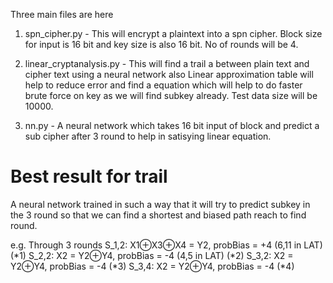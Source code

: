 Three main files are here

1. spn_cipher.py - This will encrypt a plaintext into a spn cipher. Block size for input is 16 bit and key size is also 16 bit. No of rounds will be 4.

2. linear_cryptanalysis.py - This will find a trail a between plain text and cipher text using a neural network also Linear approximation table will help to reduce error and find a equation which will help to do faster brute force on key as we will find subkey already.
Test data size will be 10000.

3. nn.py - A neural network which takes 16 bit input of block and predict a sub cipher after 3 round to help in satisying linear equation.

# Best result for trail

A neural network trained in such a way that it will try to predict subkey in the 3 round so that we can find a shortest and biased path reach to find round.

e.g. Through 3 rounds
      S_1,2: X1⊕X3⊕X4 = Y2, probBias = +4 (6,11 in LAT) (*1)
      S_2,2:    X2 = Y2⊕Y4, probBias = -4 (4,5 in LAT)  (*2)
      S_3,2:    X2 = Y2⊕Y4, probBias = -4               (*3)
      S_3,4:    X2 = Y2⊕Y4, probBias = -4               (*4)
      
